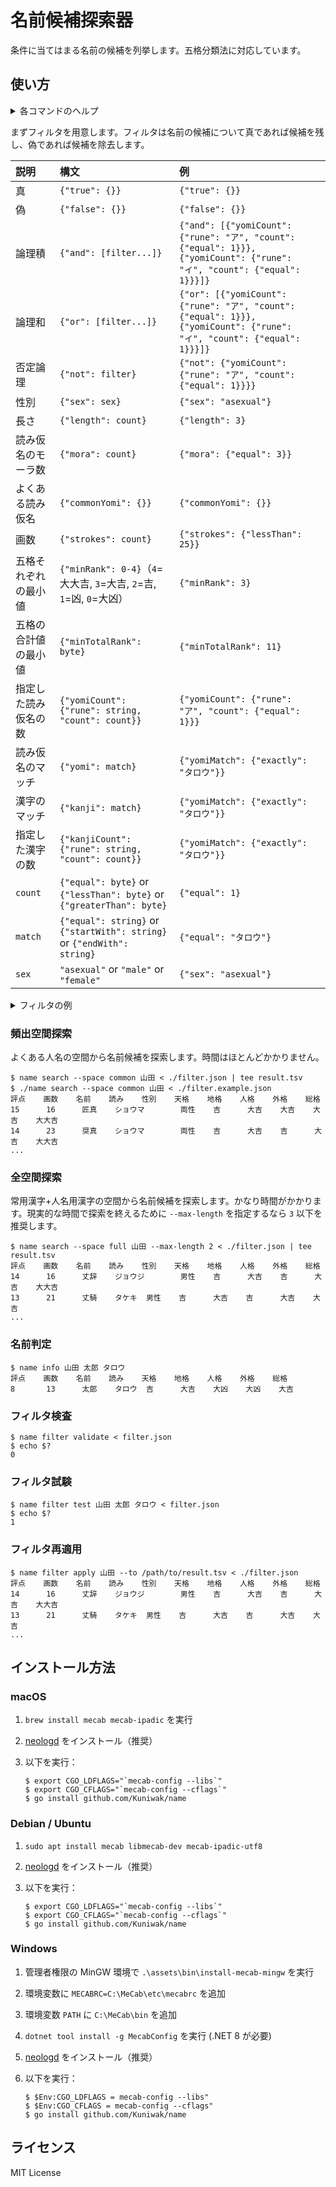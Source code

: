 名前候補探索器
==============

条件に当てはまる名前の候補を列挙します。五格分類法に対応しています。


使い方
-----

<details>
<summary>各コマンドのヘルプ</summary>

```console
$ name -h
Usage: name [subcommand] [options]

SUBCOMMANDS
  filter    name filter related commands
  search    search for given names
  info    show information about a given name

$ name search -h
Usage: name [options] <familyName>

OPTIONS
  -dir-dict string
        Directory of MeCab dictionary (full space only) (default "")
  -max-length int
        Maximum length of a given name (default 3)
  -min-length int
        Minimum length of a given name (default 1)
  -space string
        Search spaces (available: full, common) (default "common")
  -yomi-count int
        Number of Yomi-Gana candidates (default 5)

STDIN
        Filter notated in JSON. See "name filter validate --help" for details.

EXAMPLES
        $ name search 山田 < ./filter.example.json
        評点    画数    名前    読み    天格    地格    人格    外格    総格
        15      13      一喜    イッキ  吉      大吉    大吉    大大吉  大吉
        15      13      一喜    イッキ  吉      大吉    大吉    大大吉  大吉
        ...

$ name info -h
Usage: name info [options] <familyName> <givenName> <yomi>

EXAMPLES
        $ name info 山田 太郎 タロウ
        評点    画数    名前    読み    天格    地格    人格    外格    総格
        8       13      太郎    タロウ  吉      大吉    大凶    大凶    大吉

$ name filter validate -h
Usage: name filter validate

STDIN
        Filter notated in JSON.

                filter       := true | false | and | or | not | sex | length | mora | strokes | minRank | minTotalRank |
                        yomiCount | yomi | kanjiCount | kanji
                true         := {"true": {}}
                false        := {"false": {}}
                and          := {"and": [filter...]}
                or           := {"or": [filter...]}
                not          := {"not": filter}
                sex          := {"sex": "asexual" | "male" | "female"}
                length       := {"length": count}
                mora         := {"maxMora": count}
                strokes      := {"strokes": count}
                minRank      := {"minRank": 0-4} (4=大大吉, 3=大吉, 2=吉, 1=凶, 0=大凶)
                minTotalRank := {"minTotalRank": byte}
                yomiCount    := {"yomiCount": {"rune": rune, "count": count}}
                yomi         := {"yomi": match}
                kanjiCount   := {"kanjiCount": {"rune": rune, "count": count}}
                kanji        := {"kanji": match}
                count        := {"equal": byte} | {"greaterThan": byte} | {"lessThan": byte}
                match        := {"equal": string} | {"contain": string} | {"startWith": string} | {"endWith": string}
                byte         := 0-255
                rune         := string that contains only one rune

EXAMPLES
        $ name filter validate < valid-filter.json
        $ echo $?
        0

        $ name filter validate < invalid-filter.json
        $ echo $?
        1

$ name filter test -h
Usage: name filter test <familyName> <givenName> <yomi>

STDIN
        Filter notated in JSON. See "name filter validate --help" for details.

EXAMPLES
        $ name filter test 田中 太郎 タロウ < filter.json
        $ echo $?
        0

        $ name filter test 田中 太郎 タロウ < filter.json
        $ echo $?
        1
        
$ name filter apply -h
Usage: name filter apply <familyName> --to <path>
OPTIONS
  -to name search
        path to the result file of name search

STDIN
        Filter notated in JSON. See "name filter validate --help" for details.

EXAMPLES
        $ name filter apply 山田 --to /path/to/result.tsv < ./filter.example.json
        評点    画数    名前    読み    天格    地格    人格    外格    総格
        15      13      一喜    イッキ  吉      大吉    大吉    大大吉  大吉
        15      13      一喜    イッキ  吉      大吉    大吉    大大吉  大吉
```
</details>

まずフィルタを用意します。フィルタは名前の候補について真であれば候補を残し、偽であれば候補を除去します。

| 説明         | 構文                                                                      | 例                                                                                                                     |
|:-----------|:------------------------------------------------------------------------|:----------------------------------------------------------------------------------------------------------------------|
| 真          | `{"true": {}}`                                                          | `{"true": {}}`                                                                                                        |
| 偽          | `{"false": {}}`                                                         | `{"false": {}}`                                                                                                       |
| 論理積        | `{"and": [filter...]}`                                                  | `{"and": [{"yomiCount": {"rune": "ア", "count": {"equal": 1}}}, {"yomiCount": {"rune": "イ", "count": {"equal": 1}}}]}` |
| 論理和        | `{"or": [filter...]}`                                                   | `{"or": [{"yomiCount": {"rune": "ア", "count": {"equal": 1}}}, {"yomiCount": {"rune": "イ", "count": {"equal": 1}}}]}`  |
| 否定論理       | `{"not": filter}`                                                       | `{"not": {"yomiCount": {"rune": "ア", "count": {"equal": 1}}}}`                                                        |
| 性別         | `{"sex": sex}`                                                          | `{"sex": "asexual"}`                                                                                                  |
| 長さ         | `{"length": count}`                                                     | `{"length": 3}`                                                                                                       |
| 読み仮名のモーラ数  | `{"mora": count}`                                                       | `{"mora": {"equal": 3}}`                                                                                              |
| よくある読み仮名   | `{"commonYomi": {}}`                                                    | `{"commonYomi": {}}`                                                                                                  |
| 画数         | `{"strokes": count}`                                                    | `{"strokes": {"lessThan": 25}}`                                                                                       |
| 五格それぞれの最小値 | `{"minRank": 0-4}`（`4`=大大吉, `3`=大吉, `2`=吉, `1`=凶, `0`=大凶）               | `{"minRank": 3}`                                                                                                      |
| 五格の合計値の最小値 | `{"minTotalRank": byte}`                                                | `{"minTotalRank": 11}`                                                                                                |
| 指定した読み仮名の数 | `{"yomiCount": {"rune": string, "count": count}}`                       | `{"yomiCount": {"rune": "ア", "count": {"equal": 1}}}`                                                                 |
| 読み仮名のマッチ   | `{"yomi": match}`                                                       | `{"yomiMatch": {"exactly": "タロウ"}}`                                                                                   |                                                     
| 漢字のマッチ     | `{"kanji": match}`                                                      | `{"yomiMatch": {"exactly": "タロウ"}}`                                                                                   |                                                     
| 指定した漢字の数   | `{"kanjiCount": {"rune": string, "count": count}}`                      | `{"yomiMatch": {"exactly": "タロウ"}}`                                                                                   |                                                     
| `count`    | `{"equal": byte}` or `{"lessThan": byte}` or `{"greaterThan": byte}`    | `{"equal": 1}`                                                                                                        |
| `match`    | `{"equal": string}` or `{"startWith": string}` or `{"endWith": string}` | `{"equal": "タロウ"}`                                                                                                    |
| `sex`      | `"asexual"` or `"male"` or `"female"`                                   | `{"sex": "asexual"}`                                                                                                  |

<details>
<summary>フィルタの例</summary>

```json
{
  "and": [
    {"sex": "male"},
    {"commonYomi": {}},
    {"mora": {"equal": 3}},
    {"minRank": 2},
    {"minTotalRank": 11},
    {
      "or": [
        {
          "and": [
            {"yomiCount": {"rune": "ユ", "count": {"equal": 1}}},
            {"yomiCount": {"rune": "ウ", "count": {"equal": 0}}},
            {"yomiCount": {"rune": "サ", "count": {"lessThan": 2}}},
            {"yomiCount": {"rune": "キ", "count": {"equal": 0}}}
          ]
        },
        {
          "and": [
            {"yomiCount": {"rune": "ユ", "count": {"equal": 0}}},
            {"yomiCount": {"rune": "ウ", "count": {"equal": 1}}},
            {"yomiCount": {"rune": "サ", "count": {"lessThan": 2}}},
            {"yomiCount": {"rune": "キ", "count": {"equal": 0}}}
          ]
        },
        {
          "and": [
            {"yomiCount": {"rune": "ユ", "count": {"equal": 0}}},
            {"yomiCount": {"rune": "ウ", "count": {"equal": 0}}},
            {"yomiCount": {"rune": "サ", "count": {"equal": 0}}},
            {"yomiCount": {"rune": "キ", "count": {"equal": 1}}}
          ]
        }
      ]
    }
  ]
}
```
</details>

### 頻出空間探索

よくある人名の空間から名前候補を探索します。時間はほとんどかかりません。

```console
$ name search --space common 山田 < ./filter.json | tee result.tsv
$ ./name search --space common 山田 < ./filter.example.json
評点    画数    名前    読み    性別    天格    地格    人格    外格    総格
15      16      匠真    ショウマ        両性    吉      大吉    大吉    大吉    大大吉
14      23      奨真    ショウマ        両性    吉      大吉    吉      大吉    大大吉
...
```

### 全空間探索

常用漢字+人名用漢字の空間から名前候補を探索します。かなり時間がかかります。現実的な時間で探索を終えるために `--max-length` を指定するなら `3` 以下を推奨します。

```console
$ name search --space full 山田 --max-length 2 < ./filter.json | tee result.tsv
評点    画数    名前    読み    性別    天格    地格    人格    外格    総格
14      16      丈辞    ジョウジ        男性    吉      大吉    吉      大吉    大大吉
13      21      丈騎    タケキ  男性    吉      大吉    吉      大吉    大吉
...
```

### 名前判定

```console
$ name info 山田 太郎 タロウ
評点    画数    名前    読み    天格    地格    人格    外格    総格
8       13      太郎    タロウ  吉      大吉    大凶    大凶    大吉
```

### フィルタ検査

```console
$ name filter validate < filter.json
$ echo $?
0
```

### フィルタ試験

```console
$ name filter test 山田 太郎 タロウ < filter.json
$ echo $?
1
```


### フィルタ再適用

```console
$ name filter apply 山田 --to /path/to/result.tsv < ./filter.json
評点    画数    名前    読み    性別    天格    地格    人格    外格    総格
14      16      丈辞    ジョウジ        男性    吉      大吉    吉      大吉    大大吉
13      21      丈騎    タケキ  男性    吉      大吉    吉      大吉    大吉
...
```


インストール方法
----------------
### macOS

1. `brew install mecab mecab-ipadic` を実行
5. [neologd](https://github.com/neologd/mecab-ipadic-neologd) をインストール（推奨）
3. 以下を実行：

    ```console
    $ export CGO_LDFLAGS="`mecab-config --libs`"
    $ export CGO_CFLAGS="`mecab-config --cflags`"
    $ go install github.com/Kuniwak/name
    ```


### Debian / Ubuntu

1. `sudo apt install mecab libmecab-dev mecab-ipadic-utf8`
5. [neologd](https://github.com/neologd/mecab-ipadic-neologd) をインストール（推奨）
3. 以下を実行：

    ```console
    $ export CGO_LDFLAGS="`mecab-config --libs`"
    $ export CGO_CFLAGS="`mecab-config --cflags`"
    $ go install github.com/Kuniwak/name
    ```


### Windows
1. 管理者権限の MinGW 環境で `.\assets\bin\install-mecab-mingw` を実行
2. 環境変数に `MECABRC=C:\MeCab\etc\mecabrc` を追加
3. 環境変数 `PATH` に `C:\MeCab\bin` を追加
4. `dotnet tool install -g MecabConfig` を実行 (.NET 8 が必要)
5. [neologd](https://github.com/neologd/mecab-ipadic-neologd) をインストール（推奨）
6. 以下を実行：

    ```console
    $ $Env:CGO_LDFLAGS = mecab-config --libs"
    $ $Env:CGO_CFLAGS = mecab-config --cflags"
    $ go install github.com/Kuniwak/name
    ```


ライセンス
---------
MIT License
